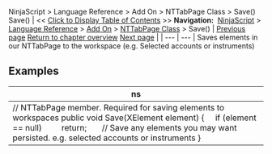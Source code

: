 ﻿
NinjaScript > Language Reference > Add On > NTTabPage Class > Save()
Save()
| << [Click to Display Table of Contents](nttabpage_save.md) >> **Navigation:**     [NinjaScript](ninjascript-1.md) > [Language Reference](language_reference_wip-1.md) > [Add On](add_on-1.md) > [NTTabPage Class](nttabpage_class-1.md) > Save() | [Previous page](nttabpage_restore-1.md) [Return to chapter overview](nttabpage_class-1.md) [Next page](alert_and_debug_concepts-1.md) |
| --- | --- |
Saves elements in our NTTabPage to the workspace (e.g. Selected accounts or instruments)
 
## 
## Examples
| ns |
| --- |
| // NTTabPage member. Required for saving elements to workspaces public void Save(XElement element) {      if (element == null)          return;        // Save any elements you may want persisted. e.g. selected accounts or instruments } |
